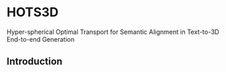 # HOTS3D
Hyper-spherical Optimal Transport for Semantic Alignment in Text-to-3D End-to-end Generation
## Introduction
